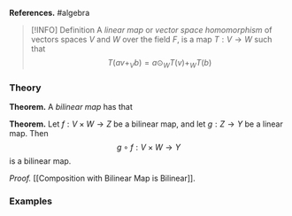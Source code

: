 **References.** #algebra

> [!INFO] Definition
> A *linear map* or *vector space homomorphism* of vectors spaces $V$ and $W$ over the field $F$, is a map $T: V \to W$ such that $$T(av+_Vb) = a\odot_WT(v)+_WT(b)$$
> 
> 

### Theory

**Theorem.** A *bilinear map* has that 

**Theorem.** Let $f: V\times W \to Z$ be a bilinear map, and let $g : Z\to Y$ be a linear map. Then
$$g \circ f : V\times W \to Y$$
is a bilinear map.

*Proof.* [[Composition with Bilinear Map is Bilinear]].
### Examples